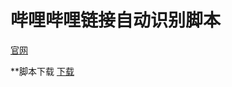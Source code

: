 # 哔哩哔哩链接自动识别脚本
[官网](https://js.alwolf.cn/)

**脚本下载
[下载](https://greasyfork.org/zh-CN/scripts/438530-%E5%93%94%E5%93%A9%E5%93%94%E5%93%A9%E9%93%BE%E6%8E%A5%E8%AF%86%E5%88%AB%E5%8A%A9%E6%89%8B)
